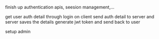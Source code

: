 finish up authentication apis, seesion management,...
<!-- authentication flow -->
get user auth detail through login on client
send auth detail to server and server saves the details
generate jwt token and send back to user


setup admin